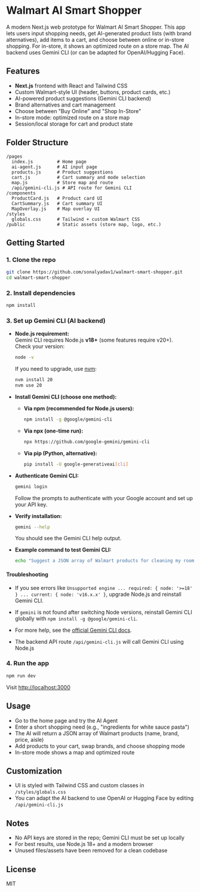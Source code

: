 # Walmart AI Smart Shopper

A modern Next.js web prototype for Walmart AI Smart Shopper. This app lets users input shopping needs, get AI-generated product lists (with brand alternatives), add items to a cart, and choose between online or in-store shopping. For in-store, it shows an optimized route on a store map. The AI backend uses Gemini CLI (or can be adapted for OpenAI/Hugging Face).

## Features
- **Next.js** frontend with React and Tailwind CSS
- Custom Walmart-style UI (header, buttons, product cards, etc.)
- AI-powered product suggestions (Gemini CLI backend)
- Brand alternatives and cart management
- Choose between "Buy Online" and "Shop In-Store"
- In-store mode: optimized route on a store map
- Session/local storage for cart and product state

## Folder Structure
```
/pages
  index.js         # Home page
  ai-agent.js      # AI input page
  products.js      # Product suggestions
  cart.js          # Cart summary and mode selection
  map.js           # Store map and route
  /api/gemini-cli.js # API route for Gemini CLI
/components
  ProductCard.js   # Product card UI
  CartSummary.js   # Cart summary UI
  MapOverlay.js    # Map overlay UI
/styles
  globals.css      # Tailwind + custom Walmart CSS
/public            # Static assets (store map, logo, etc.)
```

## Getting Started

### 1. Clone the repo
```sh
git clone https://github.com/sonalyadav1/walmart-smart-shopper.git
cd walmart-smart-shopper
```

### 2. Install dependencies
```sh
npm install
```

### 3. Set up Gemini CLI (AI backend)
- **Node.js requirement:**  
  Gemini CLI requires Node.js **v18+** (some features require v20+).  
  Check your version:
  ```sh
  node -v
  ```
  If you need to upgrade, use [nvm](https://github.com/nvm-sh/nvm):
  ```sh
  nvm install 20
  nvm use 20
  ```

- **Install Gemini CLI (choose one method):**
  - **Via npm (recommended for Node.js users):**
    ```sh
    npm install -g @google/gemini-cli
    ```
  - **Via npx (one-time run):**
    ```sh
    npx https://github.com/google-gemini/gemini-cli
    ```
  - **Via pip (Python, alternative):**
    ```sh
    pip install -U google-generativeai[cli]
    ```

- **Authenticate Gemini CLI:**
  ```sh
  gemini login
  ```
  Follow the prompts to authenticate with your Google account and set up your API key.

- **Verify installation:**
  ```sh
  gemini --help
  ```
  You should see the Gemini CLI help output.

- **Example command to test Gemini CLI:**
  ```sh
  echo "Suggest a JSON array of Walmart products for cleaning my room and bathroom. Each product should have name, brand, price, and aisle. Only return the JSON array." | gemini
  ```

#### Troubleshooting
- If you see errors like `Unsupported engine ... required: { node: '>=18' } ... current: { node: 'v16.x.x' }`, upgrade Node.js and reinstall Gemini CLI.
- If `gemini` is not found after switching Node versions, reinstall Gemini CLI globally with `npm install -g @google/gemini-cli`.
- For more help, see the [official Gemini CLI docs](https://ai.google.dev/gemini-api/docs/cli).

- The backend API route `/api/gemini-cli.js` will call Gemini CLI using Node.js

### 4. Run the app
```sh
npm run dev
```
Visit [http://localhost:3000](http://localhost:3000)

## Usage
- Go to the home page and try the AI Agent
- Enter a short shopping need (e.g., "ingredients for white sauce pasta")
- The AI will return a JSON array of Walmart products (name, brand, price, aisle)
- Add products to your cart, swap brands, and choose shopping mode
- In-store mode shows a map and optimized route

## Customization
- UI is styled with Tailwind CSS and custom classes in `/styles/globals.css`
- You can adapt the AI backend to use OpenAI or Hugging Face by editing `/api/gemini-cli.js`

## Notes
- No API keys are stored in the repo; Gemini CLI must be set up locally
- For best results, use Node.js 18+ and a modern browser
- Unused files/assets have been removed for a clean codebase

## License
MIT

